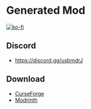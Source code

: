 # Generated Mod

[![ko-fi](https://ko-fi.com/img/githubbutton_sm.svg)](https://ko-fi.com/W7W1607S8)

## Discord

- https://discord.gg/usbmdrJ

## Download

- [CurseForge](https://www.curseforge.com/minecraft/mc-mods/%%moddash%%)
- [Modrinth](https://modrinth.com/mod/%%moddash%%)

